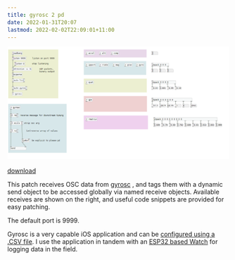 ```yaml
---
title: gyrosc 2 pd
date: 2022-01-31T20:07
lastmod: 2022-02-02T22:09:01+11:00
---
```


![Pasted image 20220129134527.png](assets/Pasted%20image%2020220129134527.png)

[download](assets/gyrosc2pd.pd)

This patch receives OSC data from [gyrosc](https://www.bitshapesoftware.com/instruments/gyrosc/) , and tags them with a dynamic send object to be accessed globally via named receive objects.   Available receives are shown on the right, and useful code snippets are provided for easy patching.

The default port is 9999.

Gyrosc is a very capable iOS application and can be [configured using a .CSV file](http://www.bitshapesoftware.com/instruments/gyrosc/configuration.html).  I use the application in tandem with an [ ESP32 based Watch](DSTIKE%20ESP32%20Watch.md) for logging data in the field. 

